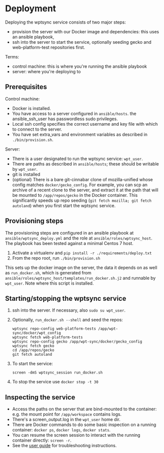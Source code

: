 # Deployment

Deploying the wptsync service consists of two major steps:

*   provision the server with our Docker image and dependencies: this uses an 
    ansible playbook,
*   ssh into the server to start the service, optionally seeding gecko and
    web-platform-test repositories first.

Terms:

*   control machine: this is where you're running the ansible playbook
*   server: where you're deploying to

## Prerequisites

Control machine:

*   Docker is installed.
*   You have access to a server configured in `ansible/hosts`.
    the ansible_ssh_user has passwordless sudo privileges.
*   Local ssh config specifies the correct username and key file with
    which to connect to the server.
*   You have set extra_vars and environment variables as described in 
    `./bin/provision.sh`.

Server:

*   There is a user designated to run the wptsync service: `wpt_user`.
*   There are paths as described in `ansible/hosts`; these should be
    writable by `wpt_user`.
*   git is installed
*   (optional) There is a bare git-cinnabar clone of mozilla-unified whose
    config matches `docker/gecko_config`. For example, you can scp an
    archive of a recent clone to the server, and extract it at the path that will be mounted to `/app/repos/gecko` in the Docker container. 
    This significantly speeds up repo seeding (`git fetch mozilla; git fetch autoland`) when you first start the wptsync service.


## Provisioning steps

The provisioning steps are configured in an ansible playbook at `ansible/wptsync_deploy.yml` and the role at `ansible/roles/wptsync_host`. The playbook has been tested against a minimal Centos 7 host.

1.  Activate a virtualenv and `pip install -r ./requirements/deploy.txt`
2.  From the repo root, run `./bin/provision.sh`

This sets up the docker image on the server, the data it depends on as well as `run_docker.sh`, which is generated from `ansible/roles/wptsync_host/templates/run_docker.sh.j2` and runnable by `wpt_user`. Note where this script is installed.

## Starting/stopping the wptsync service

1.  ssh into the server. If necessary, also `sudo su wpt_user`.
2.  Optionally, `run_docker.sh --shell` and seed the repos:

    ```
    wptsync repo-config web-platform-tests /app/wpt-sync/docker/wpt_config
    wptsync fetch web-platform-tests
    wptsync repo-config gecko /app/wpt-sync/docker/gecko_config
    wptsync fetch gecko
    cd /app/repos/gecko
    git fetch autoland
    ```

3.  To start the service: 

    ```
    screen -dmS wptsync_session run_docker.sh
    ```

4. To stop the service use `docker stop -t 30`

## Inspecting the service

*   Access the paths on the server that are bind-mounted to the
    container: e.g. the mount point for `/app/workspace` contains logs.
*   There's a screen_output.log in the `wpt_user` home dir. 
*   There are Docker commands to do some basic inspection on a running
    container: `docker ps`, `docker logs`, `docker stats`.
*   You can resume the screen session to interact with the running container 
    directly: `screen -r`. 
*   See the [user guide](./user-guide.md) for troubleshooting instructions. 
